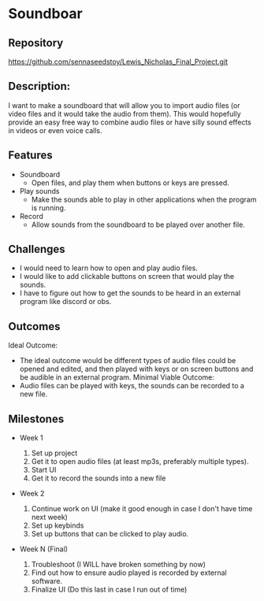 # Soundboar

## Repository
https://github.com/sennaseedstoy/Lewis_Nicholas_Final_Project.git

## Description:
I want to make a soundboard that will allow you to import audio files (or video files and it would take the audio from them). This would hopefully provide an easy free way to combine audio files or have silly sound effects in videos or even voice calls.

## Features
- Soundboard
	- Open files, and play them when buttons or keys are pressed.
- Play sounds
	- Make the sounds able to play in other applications when the program is running.
- Record
	- Allow sounds from the soundboard to be played over another file.

## Challenges
- I would need to learn how to open and play audio files.
- I would like to add clickable buttons on screen that would play the sounds.
- I have to figure out how to get the sounds to be heard in an external program like discord or obs.

## Outcomes
Ideal Outcome:
- The ideal outcome would be different types of audio files could be opened and edited, and then played with keys or on screen buttons and be audible in an external program.
Minimal Viable Outcome:
- Audio files can be played with keys, the sounds can be recorded to a new file.

## Milestones

- Week 1
  1. Set up project
  2. Get it to open audio files (at least mp3s, preferably multiple types).
  3. Start UI
  4. Get it to record the sounds into a new file

- Week 2
  1. Continue work on UI (make it good enough in case I don't have time next week)
  2. Set up keybinds
  3. Set up buttons that can be clicked to play audio.

- Week N (Final)
  1. Troubleshoot (I WILL have broken something by now)
  2. Find out how to ensure audio played is recorded by external software.
  3. Finalize UI (Do this last in case I run out of time)

